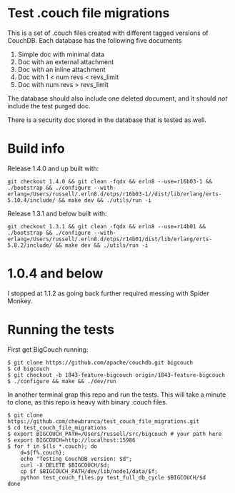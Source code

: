 # Test .couch file migrations

This is a set of .couch files created with different tagged versions
of CouchDB. Each database has the following five documents

  1. Simple doc with minimal data
  2. Doc with an external attachment
  3. Doc with an inline attachment
  4. Doc with 1 < num revs < revs_limit
  5. Doc with num revs > revs_limit

The database should also include one deleted document, and it should
_not_ include the test purged doc.

There is a security doc stored in the database that is tested as well.

# Build info

Release 1.4.0 and up built with:

```
git checkout 1.4.0 && git clean -fqdx && erln8 --use=r16b03-1 && ./bootstrap && ./configure --with-erlang=/Users/russell/.erln8.d/otps/r16b03-1//dist/lib/erlang/erts-5.10.4/include/ && make dev && ./utils/run -i
```

Release 1.3.1 and below built with:

```
git checkout 1.3.1 && git clean -fqdx && erln8 --use=r14b01 && ./bootstrap && ./configure --with-erlang=/Users/russell/.erln8.d/otps/r14b01/dist/lib/erlang/erts-5.8.2/include/ && make dev && ./utils/run -i
```

# 1.0.4 and below

I stopped at 1.1.2 as going back further required messing with Spider
Monkey.

# Running the tests

First get BigCouch running:

```
$ git clone https://github.com/apache/couchdb.git bigcouch
$ cd bigcouch
$ git checkout -b 1843-feature-bigcouch origin/1843-feature-bigcouch
$ ./configure && make && ./dev/run
```

In another terminal grap this repo and run the tests. This will take a
minute to clone, as this repo is heavy with binary .couch files.

```
$ git clone https://github.com/chewbranca/test_couch_file_migrations.git
$ cd test_couch_file_migrations
$ export BIGCOUCH_PATH=/Users/russell/src/bigcouch # your path here
$ export BIGCOUCH=http://localhost:15986
$ for f in $(ls *.couch); do
    d=${f%.couch};
    echo "Testing CouchDB version: $d";
    curl -X DELETE $BIGCOUCH/$d;
    cp $f $BIGCOUCH_PATH/dev/lib/node1/data/$f;
    python test_couch_files.py test_full_db_cycle $BIGCOUCH/$d
done
```